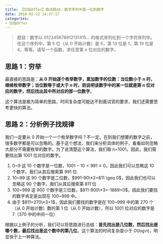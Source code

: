```yaml
---
title: 【剑指Offer】面试题44：数字序列中某一位的数字
date: 2018-02-22 14:37:17
categories:
- 剑指Offer
---
```


> 题目：数字以 012345678912131415... 的格式序列化到一个字符序列中。在这个序列中，第 5 位（从 0 开始计数）是 5，第 13 位是 1，第 19 位是 4，等等。请写一个函数，求任意第 n 位对应的数字。

<!-- more -->

## 思路 1：穷举

最直接的思路是：**从 0 开始逐个枚举数字，累加数字的位数：当位数小于 n 时，继续枚举数字；当位数等于或大于 n 时，则说明该数字中的某一位就是第 n 位对应的数字，然后找出其中所对应的那一位数字**。

这个算法是极为简单的思路，时间复杂度可能达不到面试官的要求，我们还需要思考更快的算法。

## 思路 2：分析例子找规律

我们一定要从 0 开始一个一个枚举数字吗？不一定。在到我们想要的数字之前，很多数字都是可以忽略的。基于这个想法，我们来分析具体的例子，看看如何忽略大部分不需要枚举的数字。为了说清楚这个算法，我们取 n=1001。因此，我们需要找出第 1001 位对应的数字。

1. 0~9 这 10 个数字是一位数，$1001-10=991 \geq 0$，因此我们可以忽略这 10 个数字。我们从其后搜索第 991 位
2. 10~99 这 90 个数字是二位数，$991-90\*2=811 \geq 0$，因此我们也可以忽略这 90 个数字。我们从其后搜索第 811 位
3. 100~999 这 900 个数字是三位数，$811-900\*3=-1889<0$，因此我们要找的数字肯定是出现在 100~999 中。
4. 由于 $811=270\*3+1$，因此我们要找的数字是在 100~999 中的第 270 个（从 0 开始计数）数的第 1 位（从 0 开始计数），所以 1001 位对应的数字是 7（370 中的中间一位）

根据以上例子的分析，我们可以将思路进行总结：**首先找出是几位数，然后找出是哪个数，最后找出是这个数中的第几位**。这个算法的时间复杂度小于 $O(log\,n)$，明显快于上一种算法。